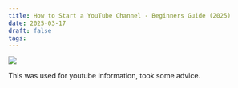 ```yaml
---
title: How to Start a YouTube Channel - Beginners Guide (2025)
date: 2025-03-17
draft: false
tags:
---
```

![](https://www.youtube.com/watch?v=meMJdfytNI0)

This was used for youtube information, took some advice.